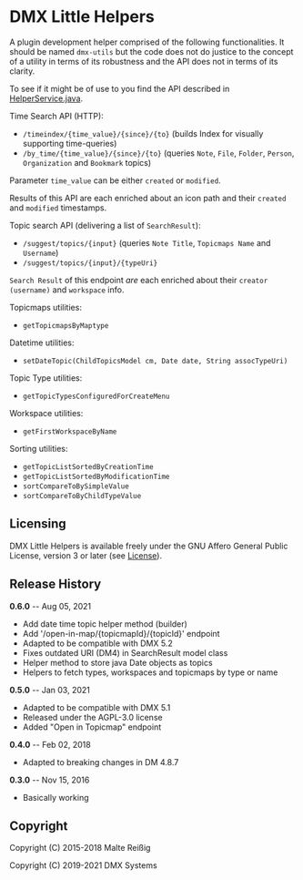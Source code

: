
# DMX Little Helpers

A plugin development helper comprised of the following functionalities. It should be named `dmx-utils` but the code does not do justice to the concept of a utility in terms of its robustness and the API does not in terms of its clarity.

To see if it might be of use to you find the API described in [HelperService.java](https://git.dmx.systems/dmx-plugins/dmx-littlehelpers/-/blob/master/src/main/java/systems/dmx/littlehelpers/HelperService.java).

Time Search API (HTTP):

- `/timeindex/{time_value}/{since}/{to}` (builds Index for visually supporting time-queries)
- `/by_time/{time_value}/{since}/{to}` (queries `Note`, `File`, `Folder`, `Person`, `Organization` and `Bookmark` topics)

Parameter `time_value` can be either `created` or `modified`.

Results of this API are each enriched about an icon path and their `created` and `modified` timestamps.

Topic search API (delivering a list of `SearchResult`):

- `/suggest/topics/{input}` (queries `Note Title`, `Topicmaps Name` and `Username`)
- `/suggest/topics/{input}/{typeUri}`
 
`Search Result` of this endpoint _are_ each enriched about their `creator (username)` and `workspace` info.

Topicmaps utilities:

- `getTopicmapsByMaptype`

Datetime utilities:

- `setDateTopic(ChildTopicsModel cm, Date date, String assocTypeUri)`

Topic Type utilities:

- `getTopicTypesConfiguredForCreateMenu`

Workspace utilities:

- `getFirstWorkspaceByName`

Sorting utilities:

- `getTopicListSortedByCreationTime`
- `getTopicListSortedByModificationTime`
- `sortCompareToBySimpleValue`
- `sortCompareToByChildTypeValue`

Licensing
---------

DMX Little Helpers is available freely under the GNU Affero General Public License, version 3 or later (see [License](https://git.dmx.systems/dmx-plugins/dmx-littlehelpers/-/blob/master/LICENSE)).

Release History
---------------

**0.6.0** -- Aug 05, 2021

* Add date time topic helper method (builder)
* Add '/open-in-map/{topicmapId}/{topicId}' endpoint
* Adapted to be compatible with DMX 5.2
* Fixes outdated URI (DM4) in SearchResult model class 
* Helper method to store java Date objects as topics
* Helpers to fetch types, workspaces and topicmaps by type or name

**0.5.0** -- Jan 03, 2021

* Adapted to be compatible with DMX 5.1
* Released under the AGPL-3.0 license
* Added "Open in Topicmap" endpoint

**0.4.0** -- Feb 02, 2018

* Adapted to breaking changes in DM 4.8.7

**0.3.0** -- Nov 15, 2016

* Basically working

Copyright
---------
Copyright (C) 2015-2018 Malte Reißig

Copyright (C) 2019-2021 DMX Systems


